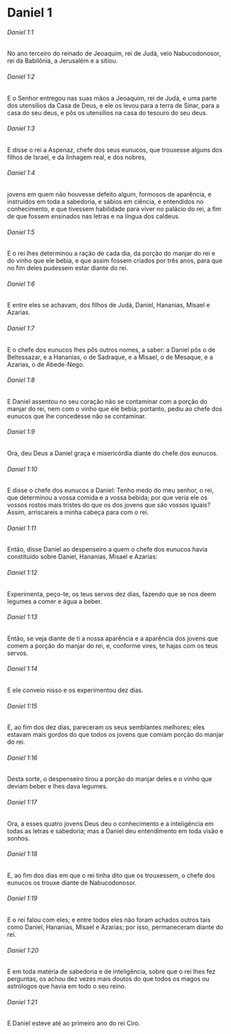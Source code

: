 # Daniel 1

###### Daniel 1:1

No ano terceiro do reinado de Jeoaquim, rei de Judá, veio Nabucodonosor, rei da Babilônia, a Jerusalém e a sitiou.

###### Daniel 1:2

E o Senhor entregou nas suas mãos a Jeoaquim, rei de Judá, e uma parte dos utensílios da Casa de Deus, e ele os levou para a terra de Sinar, para a casa do seu deus, e pôs os utensílios na casa do tesouro do seu deus.

###### Daniel 1:3

E disse o rei a Aspenaz, chefe dos seus eunucos, que trouxesse alguns dos filhos de Israel, e da linhagem real, e dos nobres,

###### Daniel 1:4

jovens em quem não houvesse defeito algum, formosos de aparência, e instruídos em toda a sabedoria, e sábios em ciência, e entendidos no conhecimento, e que tivessem habilidade para viver no palácio do rei, a fim de que fossem ensinados nas letras e na língua dos caldeus.

###### Daniel 1:5

E o rei lhes determinou a ração de cada dia, da porção do manjar do rei e do vinho que ele bebia, e que assim fossem criados por três anos, para que no fim deles pudessem estar diante do rei.

###### Daniel 1:6

E entre eles se achavam, dos filhos de Judá, Daniel, Hananias, Misael e Azarias.

###### Daniel 1:7

E o chefe dos eunucos lhes pôs outros nomes, a saber: a Daniel pôs o de Beltessazar, e a Hananias, o de Sadraque, e a Misael, o de Mesaque, e a Azarias, o de Abede-Nego.

###### Daniel 1:8

E Daniel assentou no seu coração não se contaminar com a porção do manjar do rei, nem com o vinho que ele bebia; portanto, pediu ao chefe dos eunucos que lhe concedesse não se contaminar.

###### Daniel 1:9

Ora, deu Deus a Daniel graça e misericórdia diante do chefe dos eunucos.

###### Daniel 1:10

E disse o chefe dos eunucos a Daniel: Tenho medo do meu senhor, o rei, que determinou a vossa comida e a vossa bebida; por que veria ele os vossos rostos mais tristes do que os dos jovens que são vossos iguais? Assim, arriscareis a minha cabeça para com o rei.

###### Daniel 1:11

Então, disse Daniel ao despenseiro a quem o chefe dos eunucos havia constituído sobre Daniel, Hananias, Misael e Azarias:

###### Daniel 1:12

Experimenta, peço-te, os teus servos dez dias, fazendo que se nos deem legumes a comer e água a beber.

###### Daniel 1:13

Então, se veja diante de ti a nossa aparência e a aparência dos jovens que comem a porção do manjar do rei, e, conforme vires, te hajas com os teus servos.

###### Daniel 1:14

E ele conveio nisso e os experimentou dez dias.

###### Daniel 1:15

E, ao fim dos dez dias, pareceram os seus semblantes melhores; eles estavam mais gordos do que todos os jovens que comiam porção do manjar do rei.

###### Daniel 1:16

Desta sorte, o despenseiro tirou a porção do manjar deles e o vinho que deviam beber e lhes dava legumes.

###### Daniel 1:17

Ora, a esses quatro jovens Deus deu o conhecimento e a inteligência em todas as letras e sabedoria; mas a Daniel deu entendimento em toda visão e sonhos.

###### Daniel 1:18

E, ao fim dos dias em que o rei tinha dito que os trouxessem, o chefe dos eunucos os trouxe diante de Nabucodonosor.

###### Daniel 1:19

E o rei falou com eles; e entre todos eles não foram achados outros tais como Daniel, Hananias, Misael e Azarias; por isso, permaneceram diante do rei.

###### Daniel 1:20

E em toda matéria de sabedoria e de inteligência, sobre que o rei lhes fez perguntas, os achou dez vezes mais doutos do que todos os magos ou astrólogos que havia em todo o seu reino.

###### Daniel 1:21

E Daniel esteve até ao primeiro ano do rei Ciro.

